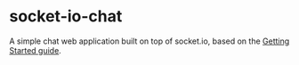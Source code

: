 # socket-io-chat

A simple chat web application built on top of socket.io, based on the [Getting Started guide](http://socket.io/get-started/chat/).

